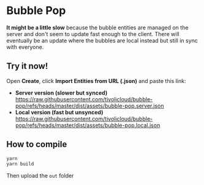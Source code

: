 # Bubble Pop

**It might be a little slow** because the bubble entities are managed on the server and don't seem to update fast enough to the client. There will eventually be an update where the bubbles are local instead but still in sync with everyone.

## Try it now!

Open **Create**, click **Import Entities from URL (.json)** and paste this link:

-   **Server version (slower but synced)**
    <br>
    <!-- https://files.tivolicloud.com/maki/scripts/bubble-pop/assets/bubble-pop.server.json -->
    https://raw.githubusercontent.com/tivolicloud/bubble-pop/refs/heads/master/dist/assets/bubble-pop.server.json
-   **Local version (fast but unsynced)**
    <br>
    <!-- https://files.tivolicloud.com/maki/scripts/bubble-pop/assets/bubble-pop.local.json -->
    https://raw.githubusercontent.com/tivolicloud/bubble-pop/refs/heads/master/dist/assets/bubble-pop.local.json

## How to compile

```bash
yarn
yarn build
```

Then upload the `out` folder

